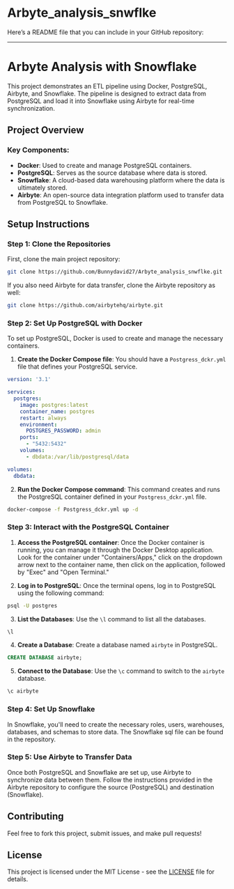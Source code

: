 # Arbyte_analysis_snwflke


Here’s a README file that you can include in your GitHub repository:

---

# Arbyte Analysis with Snowflake

This project demonstrates an ETL pipeline using Docker, PostgreSQL, Airbyte, and Snowflake. The pipeline is designed to extract data from PostgreSQL and load it into Snowflake using Airbyte for real-time synchronization.

## Project Overview

### Key Components:
- **Docker**: Used to create and manage PostgreSQL containers.
- **PostgreSQL**: Serves as the source database where data is stored.
- **Snowflake**: A cloud-based data warehousing platform where the data is ultimately stored.
- **Airbyte**: An open-source data integration platform used to transfer data from PostgreSQL to Snowflake.

## Setup Instructions

### Step 1: Clone the Repositories

First, clone the main project repository:

```bash
git clone https://github.com/Bunnydavid27/Arbyte_analysis_snwflke.git
```

If you also need Airbyte for data transfer, clone the Airbyte repository as well:

```bash
git clone https://github.com/airbytehq/airbyte.git
```

### Step 2: Set Up PostgreSQL with Docker

To set up PostgreSQL, Docker is used to create and manage the necessary containers.

1. **Create the Docker Compose file**: You should have a `Postgress_dckr.yml` file that defines your PostgreSQL service.

```yml
version: '3.1'

services:
  postgres:
    image: postgres:latest
    container_name: postgres
    restart: always
    environment:
      POSTGRES_PASSWORD: admin
    ports:
      - "5432:5432"
    volumes:
      - dbdata:/var/lib/postgresql/data

volumes:
  dbdata:
```

2. **Run the Docker Compose command**: This command creates and runs the PostgreSQL container defined in your `Postgress_dckr.yml` file.

```bash
docker-compose -f Postgress_dckr.yml up -d
```

### Step 3: Interact with the PostgreSQL Container

1. **Access the PostgreSQL container**: Once the Docker container is running, you can manage it through the Docker Desktop application. Look for the container under "Containers/Apps," click on the dropdown arrow next to the container name, then click on the application, followed by "Exec" and "Open Terminal."

2. **Log in to PostgreSQL**: Once the terminal opens, log in to PostgreSQL using the following command:

```bash
psql -U postgres
```

3. **List the Databases**: Use the `\l` command to list all the databases.

```sql
\l
```

4. **Create a Database**: Create a database named `airbyte` in PostgreSQL.

```sql
CREATE DATABASE airbyte;
```

5. **Connect to the Database**: Use the `\c` command to switch to the `airbyte` database.

```sql
\c airbyte
```

### Step 4: Set Up Snowflake

In Snowflake, you'll need to create the necessary roles, users, warehouses, databases, and schemas to store data. The Snowflake sql file can be found in the repository.



### Step 5: Use Airbyte to Transfer Data

Once both PostgreSQL and Snowflake are set up, use Airbyte to synchronize data between them. Follow the instructions provided in the Airbyte repository to configure the source (PostgreSQL) and destination (Snowflake).

## Contributing

Feel free to fork this project, submit issues, and make pull requests!

## License

This project is licensed under the MIT License - see the [LICENSE](LICENSE) file for details.
